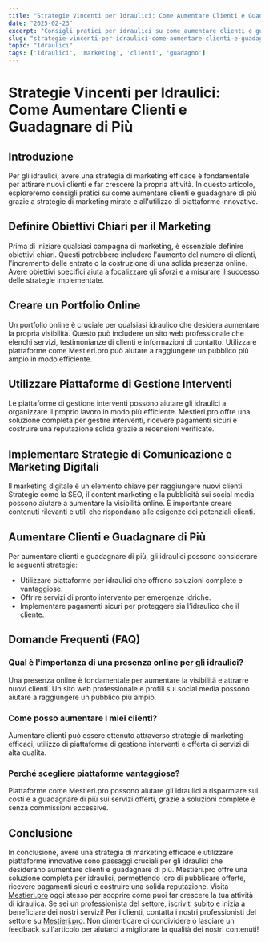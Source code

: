 ```yaml
---
title: "Strategie Vincenti per Idraulici: Come Aumentare Clienti e Guadagnare di Più"
date: "2025-02-23"
excerpt: "Consigli pratici per idraulici su come aumentare clienti e guadagnare di più con strategie di marketing efficaci e piattaforme senza commissioni."
slug: "strategie-vincenti-per-idraulici-come-aumentare-clienti-e-guadagnare-di-piu"
topic: "Idraulici"
tags: ['idraulici', 'marketing', 'clienti', 'guadagno']
---
```

# Strategie Vincenti per Idraulici: Come Aumentare Clienti e Guadagnare di Più

## Introduzione

Per gli idraulici, avere una strategia di marketing efficace è fondamentale per attirare nuovi clienti e far crescere la propria attività. In questo articolo, esploreremo consigli pratici su come aumentare clienti e guadagnare di più grazie a strategie di marketing mirate e all'utilizzo di piattaforme innovative.

## Definire Obiettivi Chiari per il Marketing

Prima di iniziare qualsiasi campagna di marketing, è essenziale definire obiettivi chiari. Questi potrebbero includere l'aumento del numero di clienti, l'incremento delle entrate o la costruzione di una solida presenza online. Avere obiettivi specifici aiuta a focalizzare gli sforzi e a misurare il successo delle strategie implementate.

## Creare un Portfolio Online

Un portfolio online è cruciale per qualsiasi idraulico che desidera aumentare la propria visibilità. Questo può includere un sito web professionale che elenchi servizi, testimonianze di clienti e informazioni di contatto. Utilizzare piattaforme come Mestieri.pro può aiutare a raggiungere un pubblico più ampio in modo efficiente.

## Utilizzare Piattaforme di Gestione Interventi

Le piattaforme di gestione interventi possono aiutare gli idraulici a organizzare il proprio lavoro in modo più efficiente. Mestieri.pro offre una soluzione completa per gestire interventi, ricevere pagamenti sicuri e costruire una reputazione solida grazie a recensioni verificate.

## Implementare Strategie di Comunicazione e Marketing Digitali

Il marketing digitale è un elemento chiave per raggiungere nuovi clienti. Strategie come la SEO, il content marketing e la pubblicità sui social media possono aiutare a aumentare la visibilità online. È importante creare contenuti rilevanti e utili che rispondano alle esigenze dei potenziali clienti.

## Aumentare Clienti e Guadagnare di Più

Per aumentare clienti e guadagnare di più, gli idraulici possono considerare le seguenti strategie:

- Utilizzare piattaforme per idraulici che offrono soluzioni complete e vantaggiose.
- Offrire servizi di pronto intervento per emergenze idriche.
- Implementare pagamenti sicuri per proteggere sia l'idraulico che il cliente.

## Domande Frequenti (FAQ)

### Qual è l'importanza di una presenza online per gli idraulici?

Una presenza online è fondamentale per aumentare la visibilità e attrarre nuovi clienti. Un sito web professionale e profili sui social media possono aiutare a raggiungere un pubblico più ampio.

### Come posso aumentare i miei clienti?

Aumentare clienti può essere ottenuto attraverso strategie di marketing efficaci, utilizzo di piattaforme di gestione interventi e offerta di servizi di alta qualità.

### Perché scegliere piattaforme vantaggiose?

Piattaforme come Mestieri.pro possono aiutare gli idraulici a risparmiare sui costi e a guadagnare di più sui servizi offerti, grazie a soluzioni complete e senza commissioni eccessive.

## Conclusione

In conclusione, avere una strategia di marketing efficace e utilizzare piattaforme innovative sono passaggi cruciali per gli idraulici che desiderano aumentare clienti e guadagnare di più. Mestieri.pro offre una soluzione completa per idraulici, permettendo loro di pubblicare offerte, ricevere pagamenti sicuri e costruire una solida reputazione. Visita [Mestieri.pro](https://mestieri.pro/info) oggi stesso per scoprire come puoi far crescere la tua attività di idraulica. Se sei un professionista del settore, iscriviti subito e inizia a beneficiare dei nostri servizi! Per i clienti, contatta i nostri professionisti del settore su [Mestieri.pro](https://mestieri.pro). 
Non dimenticare di condividere o lasciare un feedback sull'articolo per aiutarci a migliorare la qualità dei nostri contenuti!